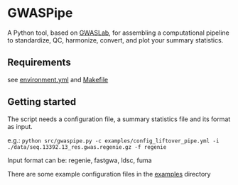 # GWASPipe

A Python tool, based on [GWASLab](https://cloufield.github.io/gwaslab/), for assembling a computational pipeline to standardize, QC, harmonize, convert, and plot your summary statistics.

## Requirements
see [environment.yml](environment.yml) and [Makefile](Makefile)

## Getting started

The script needs a configuration file, a summary statistics file and its format as input.

e.g.: `python src/gwaspipe.py -c examples/config_liftover_pipe.yml -i ./data/seq.13392.13_res.gwas.regenie.gz -f regenie`

Input format can be: regenie, fastgwa, ldsc, fuma

There are some example configuration files in the [examples](examples) directory